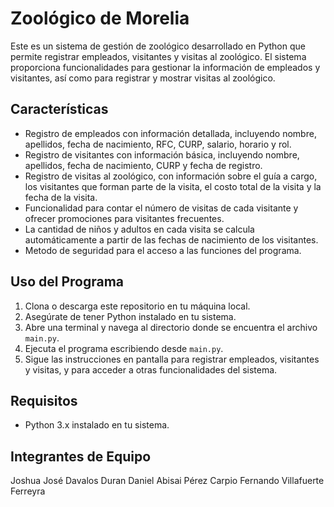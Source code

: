 # Zoológico de Morelia

Este es un sistema de gestión de zoológico desarrollado en Python que permite registrar empleados, visitantes y visitas al zoológico. 
El sistema proporciona funcionalidades para gestionar la información de empleados y visitantes, así como para registrar y mostrar visitas al zoológico.

## Características

- Registro de empleados con información detallada, incluyendo nombre, apellidos, fecha de nacimiento, RFC, CURP, salario, horario y rol.
- Registro de visitantes con información básica, incluyendo nombre, apellidos, fecha de nacimiento, CURP y fecha de registro.
- Registro de visitas al zoológico, con información sobre el guía a cargo, los visitantes que forman parte de la visita, el costo total de la visita y la fecha de la visita.
- Funcionalidad para contar el número de visitas de cada visitante y ofrecer promociones para visitantes frecuentes.
- La cantidad de niños y adultos en cada visita se calcula automáticamente a partir de las fechas de nacimiento de los visitantes.
- Metodo de seguridad para el acceso a las funciones del programa.

## Uso del Programa

1. Clona o descarga este repositorio en tu máquina local.
2. Asegúrate de tener Python instalado en tu sistema.
3. Abre una terminal y navega al directorio donde se encuentra el archivo `main.py`.
4. Ejecuta el programa escribiendo desde `main.py`.
5. Sigue las instrucciones en pantalla para registrar empleados, visitantes y visitas, y para acceder a otras funcionalidades del sistema.

## Requisitos

- Python 3.x instalado en tu sistema.

## Integrantes de Equipo
Joshua José Davalos Duran 
Daniel Abisai Pérez Carpio 
Fernando Villafuerte Ferreyra 

